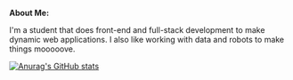 **About Me:**

I'm a student that does front-end and full-stack development to make dynamic web applications. I also like working with data and robots to make things mooooove.

[![Anurag's GitHub stats](https://github-readme-stats-larry-larriee.vercel.app/api?username=Larry-Larriee\&show_icons=true&icon_color=DB5A42\&hide=issues\&rank_icon=github\&include_all_commits=true)](https://github.com/anuraghazra/github-readme-stats)

<!-- Credits to https://github.com/anuraghazra/github-readme-stats for the awesome profile statisics! -->
